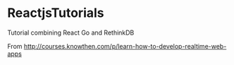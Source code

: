 # ReactjsTutorials

Tutorial combining React Go and RethinkDB

From http://courses.knowthen.com/p/learn-how-to-develop-realtime-web-apps
